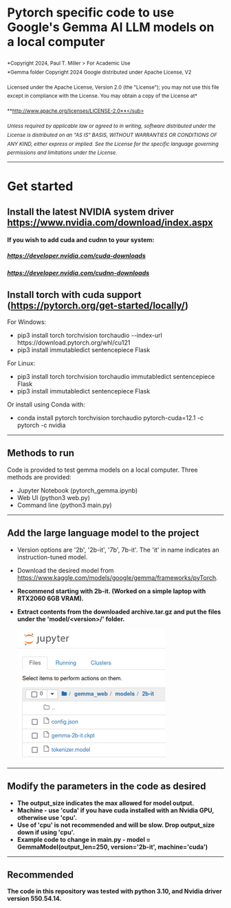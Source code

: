 # Pytorch specific code to use Google's Gemma AI LLM models on a local computer  
  
<sub>*Copyright 2024, Paul T. Miller > For Academic Use  
*Gemma folder Copyright 2024 Google distributed under Apache License, V2</sub> 

<sub>Licensed under the Apache License, Version 2.0 (the "License");
you may not use this file except in compliance with the License.
You may obtain a copy of the License at*</sub>

<sub>**http://www.apache.org/licenses/LICENSE-2.0**</sub>

<sub>*Unless required by applicable law or agreed to in writing, software
distributed under the License is distributed on an "AS IS" BASIS,
WITHOUT WARRANTIES OR CONDITIONS OF ANY KIND, either express or implied.
See the License for the specific language governing permissions and
limitations under the License.*</sub>
  
***
# Get started
## Install the latest NVIDIA system driver https://www.nvidia.com/download/index.aspx
#### If you wish to add cuda and cudnn to your system:
##### https://developer.nvidia.com/cuda-downloads
##### https://developer.nvidia.com/cudnn-downloads
  
## Install torch with cuda support (https://pytorch.org/get-started/locally/)
For Windows: 
+ pip3 install torch torchvision torchaudio --index-url https[]()://download.pytorch.org/whl/cu121
+ pip3 install immutabledict sentencepiece Flask
  
For Linux: 
+ pip3 install torch torchvision torchaudio immutabledict sentencepiece Flask
+ pip3 install immutabledict sentencepiece Flask
  
Or install using Conda with: 
+ conda install pytorch torchvision torchaudio pytorch-cuda=12.1 -c pytorch -c nvidia
  
***
## Methods to run
Code is provided to test gemma models on a local computer. Three methods are provided:

+ Jupyter Notebook (pytorch_gemma.ipynb)
+ Web UI (python3 web.py)
+ Command line (python3 main.py)
  
*** 
## Add the large language model to the project
+ Version options are '2b', '2b-it', '7b', 7b-it'. The 'it' in name indicates an instruction-tuned model.   
+ Download the desired model from https://www.kaggle.com/models/google/gemma/frameworks/pyTorch.   
+ <b>Recommend starting with 2b-it<b>. (Worked on a simple laptop with RTX2060 6GB VRAM).  
+ Extract contents from the downloaded archive.tar.gz and put the files under the 'model/\<version\>/' folder.  

  <img src="models/2b_it_pic.png">

*** 
## Modify the parameters in the code as desired
+ The output_size indicates the max allowed for model output. 
+ Machine - use 'cuda' if you have cuda installed with an Nvidia GPU, otherwise use 'cpu'.
+ Use of 'cpu' is not recommended and will be slow. Drop output_size down if using 'cpu'.
+ Example code to change in main.py - model = GemmaModel(output_len=250, version='2b-it', machine='cuda')
  
***
## Recommended
The code in this repository was tested with python 3.10, and Nvidia driver version 550.54.14.

  

